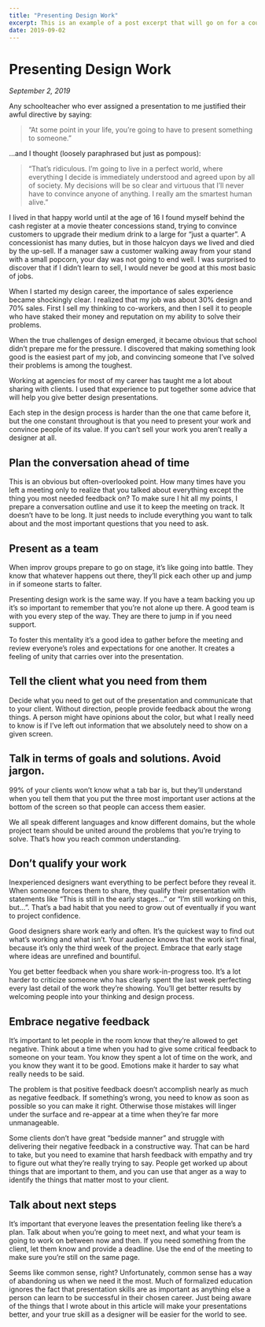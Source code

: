 ```yaml
---
title: "Presenting Design Work"
excerpt: This is an example of a post excerpt that will go on for a couple of lines.
date: 2019-09-02
---
```


# Presenting Design Work

_September 2, 2019_

Any schoolteacher who ever assigned a presentation to me justified their awful directive by saying:

> “At some point in your life, you’re going to have to present something to someone.”

…and I thought (loosely paraphrased but just as pompous):

> “That’s ridiculous. I’m going to live in a perfect world, where everything I decide is immediately understood and agreed upon by all of society. My decisions will be so clear and virtuous that I’ll never have to convince anyone of anything. I really am the smartest human alive.”

I lived in that happy world until at the age of 16 I found myself behind the cash register at a movie theater concessions stand, trying to convince customers to upgrade their medium drink to a large for “just a quarter”. A concessionist has many duties, but in those halcyon days we lived and died by the up-sell. If a manager saw a customer walking away from your stand with a small popcorn, your day was not going to end well. I was surprised to discover that if I didn’t learn to sell, I would never be good at this most basic of jobs.

When I started my design career, the importance of sales experience became shockingly clear. I realized that my job was about 30% design and 70% sales. First I sell my thinking to co-workers, and then I sell it to people who have staked their money and reputation on my ability to solve their problems.

When the true challenges of design emerged, it became obvious that school didn’t prepare me for the pressure. I discovered that making something look good is the easiest part of my job, and convincing someone that I’ve solved their problems is among the toughest.

Working at agencies for most of my career has taught me a lot about sharing with clients. I used that experience to put together some advice that will help you give better design presentations.

Each step in the design process is harder than the one that came before it, but the one constant throughout is that you need to present your work and convince people of its value. If you can’t sell your work you aren’t really a designer at all.

## Plan the conversation ahead of time

This is an obvious but often-overlooked point. How many times have you left a meeting only to realize that you talked about everything except the thing you most needed feedback on? To make sure I hit all my points, I prepare a conversation outline and use it to keep the meeting on track. It doesn’t have to be long. It just needs to include everything you want to talk about and the most important questions that you need to ask.

## Present as a team

When improv groups prepare to go on stage, it’s like going into battle. They know that whatever happens out there, they’ll pick each other up and jump in if someone starts to falter.

Presenting design work is the same way. If you have a team backing you up it’s so important to remember that you’re not alone up there. A good team is with you every step of the way. They are there to jump in if you need support.

To foster this mentality it’s a good idea to gather before the meeting and review everyone’s roles and expectations for one another. It creates a feeling of unity that carries over into the presentation.

## Tell the client what you need from them

Decide what you need to get out of the presentation and communicate that to your client. Without direction, people provide feedback about the wrong things. A person might have opinions about the color, but what I really need to know is if I’ve left out information that we absolutely need to show on a given screen.

## Talk in terms of goals and solutions. Avoid jargon.

99% of your clients won’t know what a tab bar is, but they’ll understand when you tell them that you put the three most important user actions at the bottom of the screen so that people can access them easier.

We all speak different languages and know different domains, but the whole project team should be united around the problems that you’re trying to solve. That’s how you reach common understanding.

## Don’t qualify your work

Inexperienced designers want everything to be perfect before they reveal it. When someone forces them to share, they qualify their presentation with statements like “This is still in the early stages…” or “I’m still working on this, but…”. That’s a bad habit that you need to grow out of eventually if you want to project confidence.

Good designers share work early and often. It’s the quickest way to find out what’s working and what isn’t. Your audience knows that the work isn’t final, because it’s only the third week of the project. Embrace that early stage where ideas are unrefined and bountiful.

You get better feedback when you share work-in-progress too. It’s a lot harder to criticize someone who has clearly spent the last week perfecting every last detail of the work they’re showing. You’ll get better results by welcoming people into your thinking and design process.

## Embrace negative feedback

It’s important to let people in the room know that they’re allowed to get negative. Think about a time when you had to give some critical feedback to someone on your team. You know they spent a lot of time on the work, and you know they want it to be good. Emotions make it harder to say what really needs to be said.

The problem is that positive feedback doesn’t accomplish nearly as much as negative feedback. If something’s wrong, you need to know as soon as possible so you can make it right. Otherwise those mistakes will linger under the surface and re-appear at a time when they’re far more unmanageable.

Some clients don’t have great “bedside manner” and struggle with delivering their negative feedback in a constructive way. That can be hard to take, but you need to examine that harsh feedback with empathy and try to figure out what they’re really trying to say. People get worked up about things that are important to them, and you can use that anger as a way to identify the things that matter most to your client.

## Talk about next steps

It’s important that everyone leaves the presentation feeling like there’s a plan. Talk about when you’re going to meet next, and what your team is going to work on between now and then. If you need something from the client, let them know and provide a deadline. Use the end of the meeting to make sure you’re still on the same page.

Seems like common sense, right? Unfortunately, common sense has a way of abandoning us when we need it the most. Much of formalized education ignores the fact that presentation skills are as important as anything else a person can learn to be successful in their chosen career. Just being aware of the things that I wrote about in this article will make your presentations better, and your true skill as a designer will be easier for the world to see.
